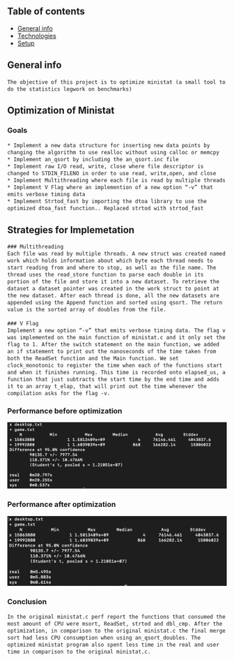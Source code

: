 ## Table of contents
* [General info](#general-info)
* [Technologies](#technologies)
* [Setup](#setup)

## General info
```
The objective of this project is to optimize ministat (a small tool to do the statistics legwork on benchmarks)
```

## Optimization of Ministat 

### Goals
```
* Implement a new data structure for inserting new data points by changing the algorithm to use realloc without using calloc or memcpy
* Implement an_qsort by including the an_qsort.inc file
* Implement raw I/O read, write, close where file descriptor is changed to STDIN_FILENO in order to use read, write,open, and close
* Implement Multithreading where each file is read by multiple threads
* Implement V Flag where an implemention of a new option “-v” that emits verbose timing data
* Implement Strtod_fast by importing the dtoa library to use the optimized dtoa_fast function.. Replaced strtod with strtod_fast
```


## Strategies for Implemetation
```
### Multithreading
Each file was read by multiple threads. A new struct was created named work which holds information about which byte each thread needs to start reading from and where to stop, as well as the file name. The thread uses the read_store function to parse each double in its portion of the file and store it into a new dataset. To retrieve the dataset a dataset pointer was created in the work struct to point at the new dataset. After each thread is done, all the new datasets are appended using the Append function and sorted using qsort. The return value is the sorted array of doubles from the file.

### V Flag
Implement a new option “-v” that emits verbose timing data. The flag v was implemented on the main function of ministat.c and it only set the flag to 1. After the switch statement on the main function, we added an if statement to print out the nanoseconds of the time taken from both the ReadSet function and the Main function. We set clock_monotonic to register the time when each of the functions start and when it finishes running. This time is recorded onto elapsed_us, a function that just subtracts the start time by the end time and adds it to an array t_elap, that will print out the time whenever the compilation asks for the flag -v.
```

### Performance before optimization
![Alt text](screenshots/before-opt.png?raw=true " ")


### Performance after optimization
![Alt text](screenshots/complete-opt.png?raw=true " ")


### Conclusion
```
In the original ministat.c perf report the functions that consumed the most amount of CPU were msort, ReadSet, strtod and dbl_cmp. After the optimization, in comparison to the original ministat.c the final merge sort had less CPU consumption when using an_qsort_doubles. The optimized ministat program also spent less time in the real and user time in comparison to the original ministat.c.
```



